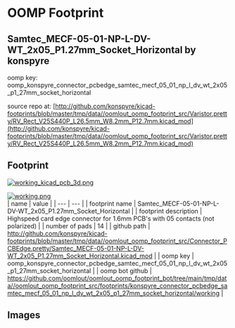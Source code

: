 # OOMP Footprint  
## Samtec_MECF-05-01-NP-L-DV-WT_2x05_P1.27mm_Socket_Horizontal  by konspyre  
  
oomp key: oomp_konspyre_connector_pcbedge_samtec_mecf_05_01_np_l_dv_wt_2x05_p1_27mm_socket_horizontal  
  
source repo at: [http://github.com/konspyre/kicad-footprints/blob/master/tmp/data//oomlout_oomp_footprint_src/Varistor.pretty/RV_Rect_V25S440P_L26.5mm_W8.2mm_P12.7mm.kicad_mod](http://github.com/konspyre/kicad-footprints/blob/master/tmp/data//oomlout_oomp_footprint_src/Varistor.pretty/RV_Rect_V25S440P_L26.5mm_W8.2mm_P12.7mm.kicad_mod)  
## Footprint  
  
[![working_kicad_pcb_3d.png](working_kicad_pcb_3d_600.png)](working_kicad_pcb_3d.png)  
  
[![working.png](working_600.png)](working.png)  
| name | value | 
| --- | --- | 
| footprint name | Samtec_MECF-05-01-NP-L-DV-WT_2x05_P1.27mm_Socket_Horizontal | 
| footprint description | Highspeed card edge connector for 1.6mm PCB's with 05 contacts (not polarized) | 
| number of pads | 14 | 
| github path | http://github.com/konspyre/kicad-footprints/blob/master/tmp/data//oomlout_oomp_footprint_src/Connector_PCBEdge.pretty/Samtec_MECF-05-01-NP-L-DV-WT_2x05_P1.27mm_Socket_Horizontal.kicad_mod | 
| oomp key | oomp_konspyre_connector_pcbedge_samtec_mecf_05_01_np_l_dv_wt_2x05_p1_27mm_socket_horizontal | 
| oomp bot github | https://github.com/oomlout/oomlout_oomp_footprint_bot/tree/main/tmp/data//oomlout_oomp_footprint_src/footprints/konspyre_connector_pcbedge_samtec_mecf_05_01_np_l_dv_wt_2x05_p1_27mm_socket_horizontal/working | 
## Images  
